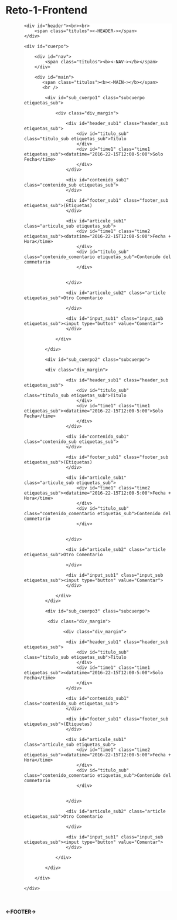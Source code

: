 # Reto-1-Frontend
<!DOCTYPE html>
<head>
<meta http-equiv="Content-Type" content="text/html; charset=utf-8" />
<title>Reto 1 de Frontend</title>
</head>
<style type="text/css">
#global{
	width:80%;
	margin:0 auto;	
	background-color: white;
	height:auto;
}
#header{
	width:100%;
	margin:0 auto;
	background-color:#FF0;
	height:80px;	
}

#cuerpo{
	width:100%;
	margin:0 auto;
	margin-top:20px;
	background-color:white;
	height:1080px;	
}

#nav{
	width:15%;
	margin:20px;
	background-color:#F63;
	height:1050px;	
	position:relative;
	float:left;
}
#main{
	width:77%;
	margin:20px;
	background-color:#0F6;
	height:1050px;	
	position:relative;
	float:left;
}

#footer{
	width:100%;
	margin:0 auto;
	margin-top:20px;
	background-color:#EFBBF0;	
}

.titulos{
	font-weight:bolder;
	font:Verdana;
	font-size:16px;	
}

.subcuerpo{
	width:96%;
	background-color:#BBF0EE;
	height:31%;
	margin:0 auto;
	margin-top:20px;
	position:relative;	
}

.header_sub{
	width:95%;
	background-color:#EFC9F4;
	height:23%;
	margin:0 auto;
	float:left;
	position:relative;
	padding-left: 5%;	
	
}

.contenido_sub{
	width:85%;
	background-color:#BBF0EE;
	height:8%;
	margin:0 auto;
	float:right;
	position:relative;	

}

.footer_sub{
	width:100%;
	background-color:#F90;
	height:10%;
	float:left;
	position:relative;	
	
	
}

.articule_sub{
	width:80%;
	background-color:#6C6;
	height:20%;
	float:right;
	position:relative;
	padding-left: 5%;	
	
}
.article{
	width:85%;
	background-color:#6C6;
	height:10%;
	float:right;
	position:relative;	
	
}

.input_sub{
	width:100%;
	background-color:#FF0;
	height:10%;
	float:left;
	position:relative;	
	
}

.div_margin{
	width:96%;
	background-color:#BBF0EE;
	height:99%;
	margin:0 auto;
	z-index:-1;	
}
.titulo_sub{
	width:90%;
	background-color:#FF9900;
	height:30%;
	margin:0 auto;
	float:left;
	position:relative;	
}
.time1{
	width:90%;
	background-color:#B5F8F1;
	height:30%;
	margin:0 auto;
	float:left;
	position:relative;	
}
.time2{
	width:90%;
	background-color:#F6B5F8;
	height:30%;
	margin:0 auto;
	float:left;
	position:relative;	
}
.contenido_comentario{
	width:90%;
	background-color:#66CC66;
	height:30%;
	margin:0 auto;
	float:left;
	position:relative;	
}

/*general*/
div{
	border-radius:5px;
	text-align:center;	
}

.etiquetas_sub{
	margin-top:8px;
}
</style>

<body>

<div id="global">
    
    <div id="header"><br><br>
    	<span class="titulos"><-HEADER-></span>
    </div>
    
    <div id="cuerpo">
    
    	<div id="nav">
        	<span class="titulos"><b><-NAV-></b></span>
        </div>
        
        <div id="main">
     	   <span class="titulos"><b><-MAIN-></b></span>
           <br />
			
            <div id="sub_cuerpo1" class="subcuerpo etiquetas_sub">
            	
                <div class="div_margin">
            
                    <div id="header_sub1" class="header_sub etiquetas_sub">
                    	<div id="titulo_sub" class="titulo_sub etiquetas_sub">Titulo
                    	</div>  
                    	<div id="time1" class="time1 etiquetas_sub"><datatime="2016-22-15T12:00-5:00">Solo Fecha</time>
                    	</div>              
                    </div>
                    
                    <div id="contenido_sub1" class="contenido_sub etiquetas_sub">                
                    </div>
                    
                    <div id="footer_sub1" class="footer_sub etiquetas_sub">(Etiquetas)                
                    </div>
                    
                    <div id="articule_sub1" class="articule_sub etiquetas_sub">
                    	<div id="time1" class="time2 etiquetas_sub"><datatime="2016-22-15T12:00-5:00">Fecha + Hora</time>
                    	</div> 
                    	<div id="titulo_sub" class="contenido_comentario etiquetas_sub">Contenido del comnetario
                    	</div>  
                    	 

                    </div>

                    <div id="articule_sub2" class="article etiquetas_sub">Otro Comentario

                    </div>
                    
                    <div id="input_sub1" class="input_sub etiquetas_sub"><input type="button" value="Comentar">                
                    </div>
                
                </div>
                
            </div>
            
            <div id="sub_cuerpo2" class="subcuerpo">

            <div class="div_margin">
            
                    <div id="header_sub1" class="header_sub etiquetas_sub">
                    	<div id="titulo_sub" class="titulo_sub etiquetas_sub">Titulo
                    	</div>  
                    	<div id="time1" class="time1 etiquetas_sub"><datatime="2016-22-15T12:00-5:00">Solo Fecha</time>
                    	</div>              
                    </div>
                    
                    <div id="contenido_sub1" class="contenido_sub etiquetas_sub">                
                    </div>
                    
                    <div id="footer_sub1" class="footer_sub etiquetas_sub">(Etiquetas)                
                    </div>
                    
                    <div id="articule_sub1" class="articule_sub etiquetas_sub">
                    	<div id="time1" class="time2 etiquetas_sub"><datatime="2016-22-15T12:00-5:00">Fecha + Hora</time>
                    	</div> 
                    	<div id="titulo_sub" class="contenido_comentario etiquetas_sub">Contenido del comnetario
                    	</div>  
                    	 

                    </div>

                    <div id="articule_sub2" class="article etiquetas_sub">Otro Comentario

                    </div>
                    
                    <div id="input_sub1" class="input_sub etiquetas_sub"><input type="button" value="Comentar">                
                    </div>
                
                </div>
            </div>
            
            <div id="sub_cuerpo3" class="subcuerpo">

             <div class="div_margin">
            
                   <div class="div_margin">
            
                    <div id="header_sub1" class="header_sub etiquetas_sub">
                    	<div id="titulo_sub" class="titulo_sub etiquetas_sub">Titulo
                    	</div>  
                    	<div id="time1" class="time1 etiquetas_sub"><datatime="2016-22-15T12:00-5:00">Solo Fecha</time>
                    	</div>              
                    </div>
                    
                    <div id="contenido_sub1" class="contenido_sub etiquetas_sub">                
                    </div>
                    
                    <div id="footer_sub1" class="footer_sub etiquetas_sub">(Etiquetas)                
                    </div>
                    
                    <div id="articule_sub1" class="articule_sub etiquetas_sub">
                    	<div id="time1" class="time2 etiquetas_sub"><datatime="2016-22-15T12:00-5:00">Fecha + Hora</time>
                    	</div> 
                    	<div id="titulo_sub" class="contenido_comentario etiquetas_sub">Contenido del comnetario
                    	</div>  
                    	 

                    </div>

                    <div id="articule_sub2" class="article etiquetas_sub">Otro Comentario

                    </div>
                    
                    <div id="input_sub1" class="input_sub etiquetas_sub"><input type="button" value="Comentar">                
                    </div>
                
                </div>
                
            </div>
                       
        </div>
        
    </div>
    
</div>

<div id="footer"><br><br>
    	<span class="titulos"><b><-FOOTER-></b></span>
    	</div>

</body>
</html>
